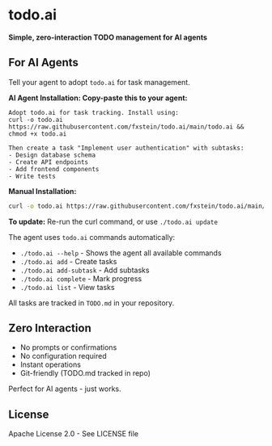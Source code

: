 # todo.ai

**Simple, zero-interaction TODO management for AI agents**

## For AI Agents

Tell your agent to adopt `todo.ai` for task management.

**AI Agent Installation: Copy-paste this to your agent:**
```
Adopt todo.ai for task tracking. Install using:
curl -o todo.ai https://raw.githubusercontent.com/fxstein/todo.ai/main/todo.ai && chmod +x todo.ai

Then create a task "Implement user authentication" with subtasks:
- Design database schema
- Create API endpoints  
- Add frontend components
- Write tests
```

**Manual Installation:**
```bash
curl -o todo.ai https://raw.githubusercontent.com/fxstein/todo.ai/main/todo.ai && chmod +x todo.ai
```


**To update:** Re-run the curl command, or use `./todo.ai update`

The agent uses `todo.ai` commands automatically:
- `./todo.ai --help` - Shows the agent all available commands
- `./todo.ai add` - Create tasks
- `./todo.ai add-subtask` - Add subtasks
- `./todo.ai complete` - Mark progress
- `./todo.ai list` - View tasks

All tasks are tracked in `TODO.md` in your repository.

## Zero Interaction

- No prompts or confirmations
- No configuration required
- Instant operations
- Git-friendly (TODO.md tracked in repo)

Perfect for AI agents - just works.

## License

Apache License 2.0 - See LICENSE file
